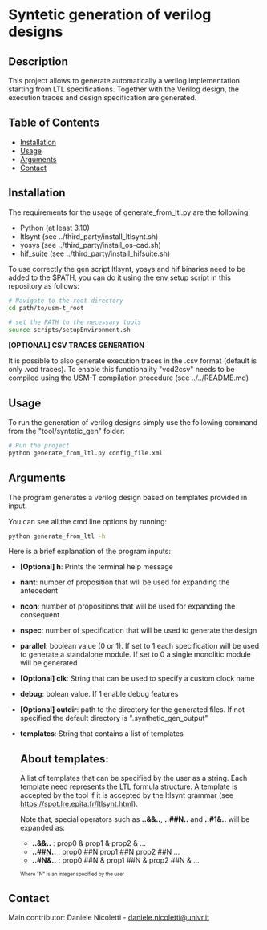 # Syntetic generation of verilog designs

## Description
This project allows to generate automatically a verilog implementation starting from LTL specifications. Together with the Verilog design, the execution traces and design specification are generated.

## Table of Contents
- [Installation](#installation)
- [Usage](#usage)
- [Arguments](#Arguments)
- [Contact](#contact)

## Installation
The requirements for the usage of generate_from_ltl.py are the following:    
- Python (at least 3.10)
- ltlsynt (see ../third_party/install_ltlsynt.sh)
- yosys (see ../third_party/install_os-cad.sh)
- hif_suite (see ../third_party/install_hifsuite.sh)

To use correctly the gen script ltlsynt, yosys and hif binaries need to be added to the $PATH, you can do it using the env setup script in this repository as follows:
```bash
# Navigate to the root directory
cd path/to/usm-t_root

# set the PATH to the necessary tools
source scripts/setupEnvironment.sh
```

**[OPTIONAL] CSV TRACES GENERATION**

It is possible to also generate execution traces in the .csv format (default is only .vcd traces).
To enable this functionality "vcd2csv" needs to be compiled using the USM-T compilation procedure (see ../../README.md)

## Usage
To run the generation of verilog designs simply use the following command from the "tool/syntetic_gen" folder: 

```bash
# Run the project
python generate_from_ltl.py config_file.xml
```

## Arguments
The program generates a verilog design based on templates provided in input.

You can see all the cmd line options by running:

```bash
python generate_from_ltl -h
```

Here is a brief explanation of the program inputs:
- **[Optional] h**: Prints the terminal help message
- **nant**: number of proposition that will be used for expanding the antecedent
- **ncon**: number of propositions that will be used for expanding the consequent
- **nspec**: number of specification that will be used to generate the design
- **parallel**: boolean value (0 or 1). If set to 1 each specification will be used to generate a standalone module. If set to 0 a single monolitic module will be generated
- **[Optional] clk**: String that can be used to specify a custom clock name 
- **debug**: bolean value. If 1 enable debug features
- **[Optional] outdir**: path to the directory for the generated files. If not specified the default directory is ".synthetic_gen_output"
- **templates**: String that contains a list of templates

    ## About templates: 
    A list of templates that can be specified by the user as a string. Each template need represents the LTL formula structure. A template is accepted by the tool if it is accepted by the ltlsynt grammar (see https://spot.lre.epita.fr/ltlsynt.html).
    
    Note that, special operators such as **..&&..**, **..##N..** and **..#1&..** will be expanded as:
    -  **..&&..** : prop0 & prop1 & prop2 & ...
    -  **..##N..** : prop0 ##N prop1 ##N prop2 ##N ...
    -  **..#N&..** : prop0 ##N & prop1 ##N & prop2 ##N & ...
    
    <sub><sup>Where "N" is an integer specified by the user</sup></sub>

## Contact
Main contributor: Daniele Nicoletti - daniele.nicoletti@univr.it

